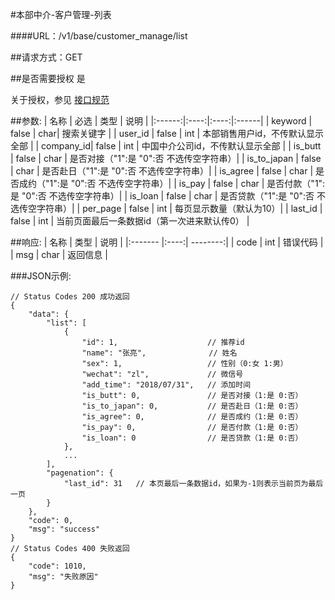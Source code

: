 #本部中介-客户管理-列表

####URL：/v1/base/customer_manage/list

##请求方式：GET

##是否需要授权
是

关于授权，参见 [接口规范][1]

##参数:
| 名称 | 必选 | 类型 | 说明 |
|:------:|:----:|:----:|:------|
| keyword  | false | char| 搜索关键字 |
| user_id  | false | int | 本部销售用户id，不传默认显示全部 |
| company_id| false | int | 中国中介公司id，不传默认显示全部 |
| is_butt | false | char | 是否对接（"1":是 "0":否 不选传空字符串）|
| is_to_japan | false | char | 是否赴日（"1":是 "0":否 不选传空字符串）|
| is_agree | false | char | 是否成约（"1":是 "0":否 不选传空字符串）|
| is_pay | false | char | 是否付款（"1":是 "0":否 不选传空字符串）|
| is_loan | false | char | 是否贷款（"1":是 "0":否 不选传空字符串）|
| per_page | false | int | 每页显示数量（默认为10）|
| last_id  | false | int | 当前页面最后一条数据id（第一次进来默认传0） |

##响应:
| 名称  | 类型  | 说明 |
|:------- |:----:| --------:|
| code    | int  |  错误代码 |
| msg     | char |  返回信息 |

###JSON示例:
```
// Status Codes 200 成功返回
{
    "data": {
        "list": [
            {
                "id": 1,                    // 推荐id
                "name": "张亮",              // 姓名
                "sex": 1,                   // 性别（0:女 1:男）
                "wechat": "zl",             // 微信号
                "add_time": "2018/07/31",   // 添加时间
                "is_butt": 0,               // 是否对接（1:是 0:否）
                "is_to_japan": 0,           // 是否赴日（1:是 0:否）
                "is_agree": 0,              // 是否成约（1:是 0:否）
                "is_pay": 0,                // 是否付款（1:是 0:否）
                "is_loan": 0                // 是否贷款（1:是 0:否）
            },
            ...
        ],
        "pagenation": {
            "last_id": 31   // 本页最后一条数据id，如果为-1则表示当前页为最后一页
        }
    },
    "code": 0,
    "msg": "success"
}
// Status Codes 400 失败返回
{
    "code": 1010,
    "msg": "失败原因"
}
```
[1]: ../read/auth.html